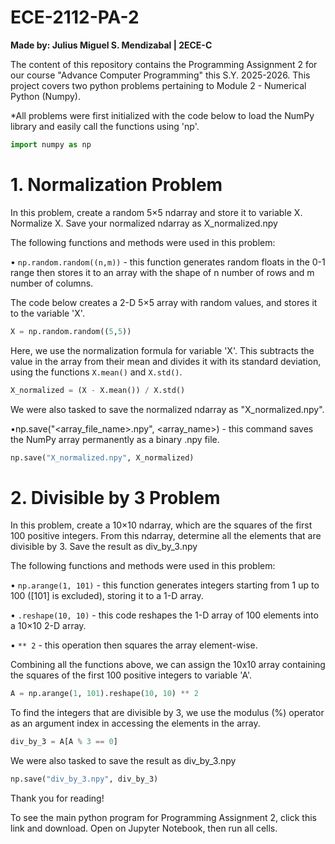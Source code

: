 # ECE-2112-PA-2

**Made by: Julius Miguel S. Mendizabal | 2ECE-C**

The content of this repository contains the Programming Assignment 2 for our course "Advance Computer Programming" this S.Y. 2025-2026. This project covers two python problems pertaining to Module 2 - Numerical Python (Numpy).

*All problems were first initialized with the code below to load the NumPy library and easily call the functions using 'np'.
```python
import numpy as np
```

# **1. Normalization Problem**

In this problem, create a random 5×5 ndarray and store it to variable X. Normalize X. Save your normalized
ndarray as X_normalized.npy

The following functions and methods were used in this problem:

• `np.random.random((n,m))` - this function generates random floats in the 0-1 range then stores it to an array with the shape of n number of rows and m number of columns.

The code below creates a 2-D 5×5 array with random values, and stores it to the variable 'X'.
```python
X = np.random.random((5,5))
```

Here, we use the normalization formula for variable 'X'. This subtracts the value in the array from their mean and divides it with its standard deviation, using the functions `X.mean()` and `X.std()`.
```python
X_normalized = (X - X.mean()) / X.std()
```

We were also tasked to save the normalized ndarray as "X_normalized.npy". 

•np.save("<array_file_name>.npy", <array_name>) - this command saves the NumPy array permanently as a binary .npy file.
```python
np.save("X_normalized.npy", X_normalized)
```

# **2. Divisible by 3 Problem**

In this problem, create a 10×10 ndarray, which are the squares of the first 100 positive integers. From this ndarray, determine all the elements that are divisible by 3. Save the result as div_by_3.npy

The following functions and methods were used in this problem:

• `np.arange(1, 101)` - this function generates integers starting from 1 up to 100 ([101] is excluded), storing it to a 1-D array.

• `.reshape(10, 10)` - this code reshapes the 1-D array of 100 elements into a 10×10 2-D array.

• `** 2` - this operation then squares the array element-wise.

Combining all the functions above, we can assign the 10x10 array containing the squares of the first 100 positive integers to variable 'A'.
```python
A = np.arange(1, 101).reshape(10, 10) ** 2
```

To find the integers that are divisible by 3, we use the modulus (%) operator as an argument index in accessing the elements in the array. 
```python
div_by_3 = A[A % 3 == 0]
```

We were also tasked to save the result as div_by_3.npy
```python
np.save("div_by_3.npy", div_by_3)
```


Thank you for reading! 

To see the main python program for Programming Assignment 2, click this link and download. Open on Jupyter Notebook, then run all cells.


